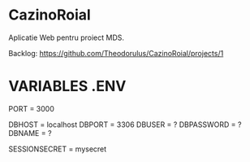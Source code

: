 # CazinoRoial
Aplicatie Web pentru proiect MDS.

Backlog: https://github.com/Theodorulus/CazinoRoial/projects/1

# VARIABLES .ENV

PORT = 3000

DBHOST = localhost
DBPORT = 3306
DBUSER = ?
DBPASSWORD = ?
DBNAME = ?

SESSIONSECRET = mysecret